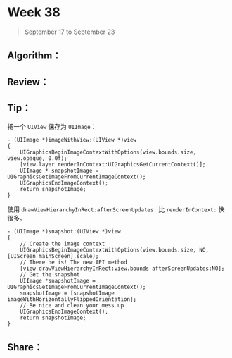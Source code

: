 # Week 38

> September 17 to September 23

## Algorithm：
 

## Review：


## Tip：
把一个 `UIView` 保存为 `UIImage`：
```objc
- (UIImage *)imageWithView:(UIView *)view
{
    UIGraphicsBeginImageContextWithOptions(view.bounds.size, view.opaque, 0.0f);
    [view.layer renderInContext:UIGraphicsGetCurrentContext()];
    UIImage * snapshotImage = UIGraphicsGetImageFromCurrentImageContext();
    UIGraphicsEndImageContext();
    return snapshotImage;
}
```

使用 `drawViewHierarchyInRect:afterScreenUpdates:` 比 `renderInContext:` 快很多。
```objc
- (UIImage *)snapshot:(UIView *)view
{
    // Create the image context
    UIGraphicsBeginImageContextWithOptions(view.bounds.size, NO, [UIScreen mainScreen].scale);
    // There he is! The new API method
    [view drawViewHierarchyInRect:view.bounds afterScreenUpdates:NO];
    // Get the snapshot
    UIImage *snapshotImage = UIGraphicsGetImageFromCurrentImageContext();
    snapshotImage = [snapshotImage imageWithHorizontallyFlippedOrientation];
    // Be nice and clean your mess up
    UIGraphicsEndImageContext();
    return snapshotImage;
}
```

## Share：